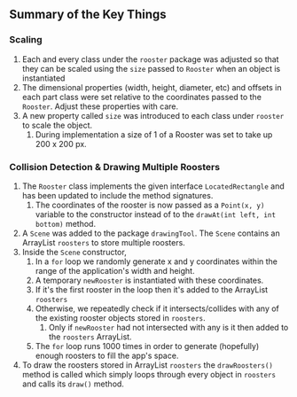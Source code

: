 ## Summary of the Key Things
### Scaling
1. Each and every class under the `rooster` package was adjusted so that they can be scaled using the `size` passed to `Rooster` when an object is instantiated
2. The dimensional properties (width, height, diameter, etc) and offsets in each part class were set relative to the coordinates passed to the `Rooster`. Adjust these properties with care.
3. A new property called  `size` was introduced to each class under `rooster` to scale the object.
    1. During implementation a size of 1 of a Rooster was set to take up 200 x 200 px.

### Collision Detection & Drawing Multiple Roosters
1. The `Rooster` class implements the given interface `LocatedRectangle` and has been updated to include the method signatures.
    1. The coordinates of the rooster is now passed as a `Point(x, y)` variable  to the constructor instead of to the `drawAt(int left, int bottom)` method.
2. A `Scene` was added to the package `drawingTool`. The `Scene` contains an ArrayList `roosters` to store multiple roosters.
3. Inside the `Scene` constructor,
    1. In a `for` loop we randomly generate x and y coordinates within the range of the application's width and height.
    2. A temporary `newRooster` is instantiated with these coordinates.
    3. If it's the first rooster in the loop then it's added to the ArrayList `roosters`
    4. Otherwise, we repeatedly check if it intersects/collides with any of the existing rooster objects stored in `roosters`.
        1. Only if `newRooster` had not intersected with any is it then added to the `roosters` ArrayList.
    5. The `for` loop runs 1000 times in order to generate (hopefully) enough roosters to fill the app's space.
4. To draw the roosters stored in ArrayList `roosters` the `drawRoosters()` method is called which simply loops through every object in `roosters` and calls its `draw()` method.
